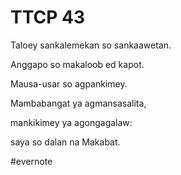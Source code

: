 # TTCP 43

Taloey sankalemekan so sankaawetan.

Anggapo so makaloob ed kapot.

Mausa-usar so agpankimey.

Mambabangat ya agmansasalita,

mankikimey ya agongagalaw:

saya so dalan na Makabat.

\#evernote

